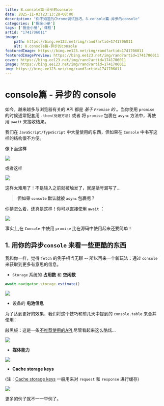 ```yaml
---
title: 8.console篇-异步的console
date: 2025-11-03T23:13:28+08:00
description: "你不知道的Chrome调试技巧，8.console篇-异步的console"
categories: ['掘金小册']
tags: ['掘金小册','课程']
artid: "1741706011"
image:
    path: https://bing.ee123.net/img/rand?artid=1741706011
    alt: 8.console篇-异步的console
featuredImage: https://bing.ee123.net/img/rand?artid=1741706011
featuredImagePreview: https://bing.ee123.net/img/rand?artid=1741706011
cover: https://bing.ee123.net/img/rand?artid=1741706011
image: https://bing.ee123.net/img/rand?artid=1741706011
img: https://bing.ee123.net/img/rand?artid=1741706011
---
```


# console篇 - 异步的 console

如今，越来越多与浏览器有关的 API 都是 *基于 `Promise` 的* 。当你使用 `promise` 的时候通常配套用 `.then(处理方法)` 或者 将 `promise` 包裹在 `async` 方法中，再使用 `await` 来接收结果。
 
我们在 `JavaScript/TypeScript` 中大量使用的东西，但如果在 `Console` 中书写这样的结构很不方便。
 
像下面这样

![](https://p1-jj.byteimg.com/tos-cn-i-t2oaga2asx/gold-user-assets/2018/12/12/1679e0201c187733~tplv-t2oaga2asx-image.image)

或者这样

![](https://p1-jj.byteimg.com/tos-cn-i-t2oaga2asx/gold-user-assets/2018/12/12/1679e020118e0846~tplv-t2oaga2asx-image.image)

这样太难用了！不是输入之前就被触发了，就是括号漏写了...


> **但如果 `console` 默认就被 `async` 包裹呢？**

你猜怎么着，还真是这样！你可以直接使用 `await` ：

![](https://p1-jj.byteimg.com/tos-cn-i-t2oaga2asx/gold-user-assets/2018/12/12/1679e0201c5c5fd7~tplv-t2oaga2asx-image.image)

事实上,在 `Console` 中使用 `promise` 比在源码中使用起来还要简单！

## 1. 用你的异步`console` 来看一些更酷的东西

我和你一样，觉得 `fetch` 的例子相当无聊 -- 所以再来一个新玩法：通过 `console` 来获取到更多有意思的信息。

- `Storage` 系统的 **占用数** 和 **空闲数**

```javascript
await navigator.storage.estimate()
```

![](https://p1-jj.byteimg.com/tos-cn-i-t2oaga2asx/gold-user-assets/2018/12/12/1679e02019dbfde7~tplv-t2oaga2asx-image.image)

- 设备的 **电池信息**

为了达到更好的效果，我们将这个技巧和前几天中提到的 `console.table` 来合并使用：

敲黑板：这是一条[不推荐使用的API](https://developer.mozilla.org/en-US/docs/Web/API/Battery_Status_API),尽管看起来这么酷炫...

![](https://p1-jj.byteimg.com/tos-cn-i-t2oaga2asx/gold-user-assets/2018/12/12/1679e09d64ce9285~tplv-t2oaga2asx-image.image)

- **媒体能力**

![](https://p1-jj.byteimg.com/tos-cn-i-t2oaga2asx/gold-user-assets/2018/12/12/1679e0201c6930dc~tplv-t2oaga2asx-image.image)

- **Cache storage keys**

(注：[Cache storage keys](https://developer.mozilla.org/en-US/docs/Web/API/CacheStorage) 一般用来对 `request` 和 `response` 进行缓存)

![](https://p1-jj.byteimg.com/tos-cn-i-t2oaga2asx/gold-user-assets/2018/12/12/1679e02015fb7bc3~tplv-t2oaga2asx-image.image)

更多的例子就不一一举例了。